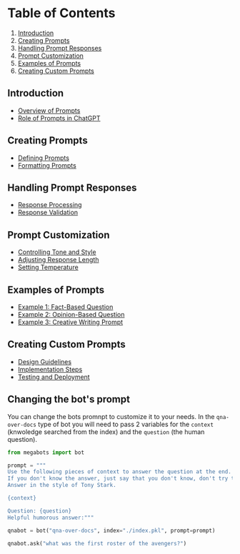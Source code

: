 # Table of Contents

1. [Introduction](#introduction)
2. [Creating Prompts](#creating-prompts)
3. [Handling Prompt Responses](#handling-prompt-responses)
4. [Prompt Customization](#prompt-customization)
5. [Examples of Prompts](#examples-of-prompts)
6. [Creating Custom Prompts](#creating-custom-prompts)

## Introduction
- [Overview of Prompts](#overview-of-prompts)
- [Role of Prompts in ChatGPT](#role-of-prompts-in-chatgpt)

## Creating Prompts
- [Defining Prompts](#defining-prompts)
- [Formatting Prompts](#formatting-prompts)

## Handling Prompt Responses
- [Response Processing](#response-processing)
- [Response Validation](#response-validation)

## Prompt Customization
- [Controlling Tone and Style](#controlling-tone-and-style)
- [Adjusting Response Length](#adjusting-response-length)
- [Setting Temperature](#setting-temperature)

## Examples of Prompts
- [Example 1: Fact-Based Question](#example-1-fact-based-question)
- [Example 2: Opinion-Based Question](#example-2-opinion-based-question)
- [Example 3: Creative Writing Prompt](#example-3-creative-writing-prompt)

## Creating Custom Prompts
- [Design Guidelines](#design-guidelines)
- [Implementation Steps](#implementation-steps)
- [Testing and Deployment](#testing-and-deployment)



## Changing the bot's prompt

You can change the bots promnpt to customize it to your needs. In the `qna-over-docs` type of bot you will need to pass 2 variables for the `context` (knwoledge searched from the index) and the `question` (the human question).

```python
from megabots import bot

prompt = """
Use the following pieces of context to answer the question at the end.
If you don't know the answer, just say that you don't know, don't try to make up an answer.
Answer in the style of Tony Stark.

{context}

Question: {question}
Helpful humorous answer:"""

qnabot = bot("qna-over-docs", index="./index.pkl", prompt=prompt)

qnabot.ask("what was the first roster of the avengers?")
```